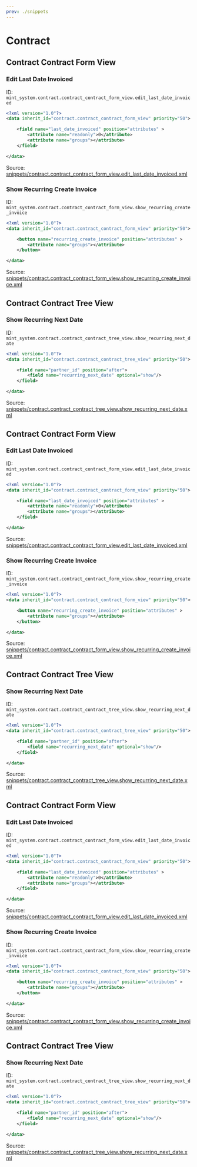 ```yaml
---
prev: ./snippets
---
```

# Contract
## Contract Contract Form View  
### Edit Last Date Invoiced  
ID: `mint_system.contract.contract_contract_form_view.edit_last_date_invoiced`  
```xml
<?xml version="1.0"?>
<data inherit_id="contract.contract_contract_form_view" priority="50">

    <field name="last_date_invoiced" position="attributes" >
        <attribute name="readonly">0</attribute>
        <attribute name="groups"></attribute>
    </field>

</data>
```
Source: [snippets/contract.contract_contract_form_view.edit_last_date_invoiced.xml](https://github.com/Mint-System/Odoo-Development/tree/14.0/snippets/contract.contract_contract_form_view.edit_last_date_invoiced.xml)

### Show Recurring Create Invoice  
ID: `mint_system.contract.contract_contract_form_view.show_recurring_create_invoice`  
```xml
<?xml version="1.0"?>
<data inherit_id="contract.contract_contract_form_view" priority="50">

    <button name="recurring_create_invoice" position="attributes" >
        <attribute name="groups"></attribute>
    </button>

</data>
```
Source: [snippets/contract.contract_contract_form_view.show_recurring_create_invoice.xml](https://github.com/Mint-System/Odoo-Development/tree/14.0/snippets/contract.contract_contract_form_view.show_recurring_create_invoice.xml)

## Contract Contract Tree View  
### Show Recurring Next Date  
ID: `mint_system.contract.contract_contract_tree_view.show_recurring_next_date`  
```xml
<?xml version="1.0"?>
<data inherit_id="contract.contract_contract_tree_view" priority="50">

    <field name="partner_id" position="after">
        <field name="recurring_next_date" optional="show"/>
    </field>

</data>
```
Source: [snippets/contract.contract_contract_tree_view.show_recurring_next_date.xml](https://github.com/Mint-System/Odoo-Development/tree/14.0/snippets/contract.contract_contract_tree_view.show_recurring_next_date.xml)

## Contract Contract Form View  
### Edit Last Date Invoiced  
ID: `mint_system.contract.contract_contract_form_view.edit_last_date_invoiced`  
```xml
<?xml version="1.0"?>
<data inherit_id="contract.contract_contract_form_view" priority="50">

    <field name="last_date_invoiced" position="attributes" >
        <attribute name="readonly">0</attribute>
        <attribute name="groups"></attribute>
    </field>

</data>
```
Source: [snippets/contract.contract_contract_form_view.edit_last_date_invoiced.xml](https://github.com/Mint-System/Odoo-Development/tree/14.0/snippets/contract.contract_contract_form_view.edit_last_date_invoiced.xml)

### Show Recurring Create Invoice  
ID: `mint_system.contract.contract_contract_form_view.show_recurring_create_invoice`  
```xml
<?xml version="1.0"?>
<data inherit_id="contract.contract_contract_form_view" priority="50">

    <button name="recurring_create_invoice" position="attributes" >
        <attribute name="groups"></attribute>
    </button>

</data>
```
Source: [snippets/contract.contract_contract_form_view.show_recurring_create_invoice.xml](https://github.com/Mint-System/Odoo-Development/tree/14.0/snippets/contract.contract_contract_form_view.show_recurring_create_invoice.xml)

## Contract Contract Tree View  
### Show Recurring Next Date  
ID: `mint_system.contract.contract_contract_tree_view.show_recurring_next_date`  
```xml
<?xml version="1.0"?>
<data inherit_id="contract.contract_contract_tree_view" priority="50">

    <field name="partner_id" position="after">
        <field name="recurring_next_date" optional="show"/>
    </field>

</data>
```
Source: [snippets/contract.contract_contract_tree_view.show_recurring_next_date.xml](https://github.com/Mint-System/Odoo-Development/tree/14.0/snippets/contract.contract_contract_tree_view.show_recurring_next_date.xml)

## Contract Contract Form View  
### Edit Last Date Invoiced  
ID: `mint_system.contract.contract_contract_form_view.edit_last_date_invoiced`  
```xml
<?xml version="1.0"?>
<data inherit_id="contract.contract_contract_form_view" priority="50">

    <field name="last_date_invoiced" position="attributes" >
        <attribute name="readonly">0</attribute>
        <attribute name="groups"></attribute>
    </field>

</data>
```
Source: [snippets/contract.contract_contract_form_view.edit_last_date_invoiced.xml](https://github.com/Mint-System/Odoo-Development/tree/14.0/snippets/contract.contract_contract_form_view.edit_last_date_invoiced.xml)

### Show Recurring Create Invoice  
ID: `mint_system.contract.contract_contract_form_view.show_recurring_create_invoice`  
```xml
<?xml version="1.0"?>
<data inherit_id="contract.contract_contract_form_view" priority="50">

    <button name="recurring_create_invoice" position="attributes" >
        <attribute name="groups"></attribute>
    </button>

</data>
```
Source: [snippets/contract.contract_contract_form_view.show_recurring_create_invoice.xml](https://github.com/Mint-System/Odoo-Development/tree/14.0/snippets/contract.contract_contract_form_view.show_recurring_create_invoice.xml)

## Contract Contract Tree View  
### Show Recurring Next Date  
ID: `mint_system.contract.contract_contract_tree_view.show_recurring_next_date`  
```xml
<?xml version="1.0"?>
<data inherit_id="contract.contract_contract_tree_view" priority="50">

    <field name="partner_id" position="after">
        <field name="recurring_next_date" optional="show"/>
    </field>

</data>
```
Source: [snippets/contract.contract_contract_tree_view.show_recurring_next_date.xml](https://github.com/Mint-System/Odoo-Development/tree/14.0/snippets/contract.contract_contract_tree_view.show_recurring_next_date.xml)

